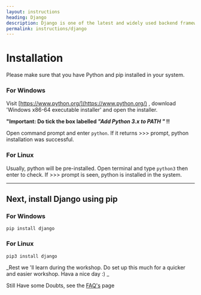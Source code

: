 ```yaml
---
layout: instructions
heading: Django
description: Django is one of the latest and widely used backend framework for hosting websites and web apps; written in Python Language. Django makes it easy to start small scale development and easily scale it up as per requirement.
permalink: instructions/django
---
```

# Installation

Please make sure that you have Python and pip installed in your system.

### For Windows

Visit [https://www.python.org/](https://www.python.org/) , download 'Windows x86-64 executable installer' and open the installer.

**"Important: Do tick the box labelled _"Add Python 3.x to PATH "_ !!**

Open command prompt and enter `python`. If it returns >>> prompt, python installation was successful.

### For Linux

Usually, python will be pre-installed. Open terminal and type `python3` then enter to check. If >>> prompt is seen, python is installed in the system.

----------------------------------------------------------
## Next, install Django using pip

### For Windows

`pip install django`

### For Linux

`pip3 install django`

_Rest we 'll learn during the workshop. Do set up this much for a quicker and easier workshop. Hava a nice day :) _


<div class="faq markdown-body">
    <p>Still Have some Doubts, see the <a href="/instructions/django-faqs">FAQ's</a> page</p> 
</div>

